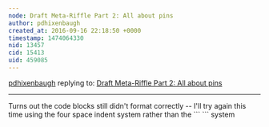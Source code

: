 ```yaml
---
node: Draft Meta-Riffle Part 2: All about pins
author: pdhixenbaugh
created_at: 2016-09-16 22:18:50 +0000
timestamp: 1474064330
nid: 13457
cid: 15413
uid: 459085
---
```




[pdhixenbaugh](../profile/pdhixenbaugh) replying to: [Draft Meta-Riffle Part 2: All about pins](../notes/pdhixenbaugh/09-16-2016/draft-meta-riffle-part-2-all-about-pins)

----
Turns out the code blocks still didn't format correctly -- I'll try again this time using the four space indent system rather than the \`\`\` \`\`\` system